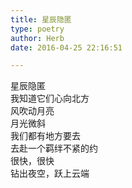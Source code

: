 ```yaml
---  
title: 星辰隐匿  
type: poetry  
author: Herb  
date: 2016-04-25 22:16:51  

---  
```

星辰隐匿  
我知道它们心向北方  
风吹动月亮  
月光微斜  
我们都有地方要去  
去赴一个羁绊不紧的约  
很快，很快  
钻出夜空，跃上云端